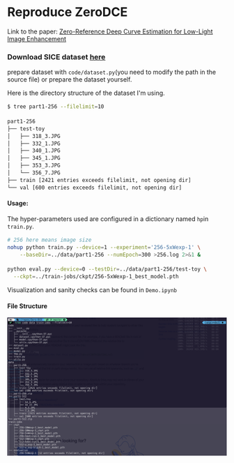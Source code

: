 # Reproduce ZeroDCE

Link to the paper: [Zero-Reference Deep Curve Estimation for Low-Light Image Enhancement](https://arxiv.org/abs/2001.06826)



### Download SICE dataset [here](https://github.com/csjcai/SICE) 

prepare dataset with `code/dataset.py`(you need to modify the path in the source file) or prepare the dataset yourself.



Here is the directory structure of the dataset I'm using.

```bash
$ tree part1-256 --filelimit=10     

part1-256
├── test-toy
│   ├── 318_3.JPG
│   ├── 332_1.JPG
│   ├── 340_1.JPG
│   ├── 345_1.JPG
│   ├── 353_3.JPG
│   └── 356_7.JPG
├── train [2421 entries exceeds filelimit, not opening dir]
└── val [600 entries exceeds filelimit, not opening dir]
```



#### Usage:

The hyper-parameters used are configured in a dictionary named `hp`in `train.py`.

```bash
# 256 here means image size
nohup python train.py --device=1 --experiment='256-5xWexp-1' \
    --baseDir=../data/part1-256 --numEpoch=300 >256.log 2>&1 &

python eval.py --device=0 --testDir=../data/part1-256/test-toy \
  --ckpt=../train-jobs/ckpt/256-5xWexp-1_best_model.pth 
```

Visualization and sanity checks can be found in `Demo.ipynb`



#### File Structure

![image-20200503001251677](docs/file-structure.png)

